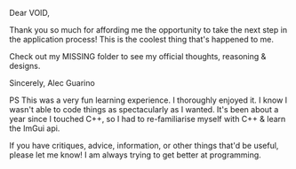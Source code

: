 
Dear VOID,

Thank you so much for affording me the opportunity to take the next step in the application 
process!
This is the coolest thing that's happened to me.

Check out my MISSING folder to see my official thoughts, reasoning & designs.

Sincerely,
Alec Guarino

PS
This was a very fun learning experience. I thoroughly enjoyed it. 
I know I wasn't able to code things as spectacularly as I wanted. It's been about a year
since I touched C++, so I had to re-familiarise myself with C++ & learn the ImGui api.

If you have critiques, advice, information, or other things that'd be useful, please let me
know! I am always trying to get better at programming. 